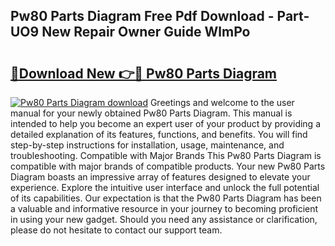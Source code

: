 ## Pw80 Parts Diagram Free Pdf Download - Part-UO9 New Repair Owner Guide WlmPo

# <h2><a href="http://dfse70.blite.top/?on=Pw80+Parts+Diagram">🔗Download New 👉🔴 Pw80 Parts Diagram</a></h2>

[![Pw80 Parts Diagram download](https://i.imgur.com/lujVjoI.png)](http://dfse70.blite.top/?on=Pw80+Parts+Diagram)
Greetings and welcome to the user manual for your newly obtained Pw80 Parts Diagram. This manual is intended to help you become an expert user of your product by providing a detailed explanation of its features, functions, and benefits. You will find step-by-step instructions for installation, usage, maintenance, and troubleshooting. Compatible with Major Brands This Pw80 Parts Diagram is compatible with major brands of compatible products. Your new Pw80 Parts Diagram boasts an impressive array of features designed to elevate your experience. Explore the intuitive user interface and unlock the full potential of its capabilities. Our expectation is that the Pw80 Parts Diagram has been a valuable and informative resource in your journey to becoming proficient in using your new gadget. Should you need any assistance or clarification, please do not hesitate to contact our support team.
